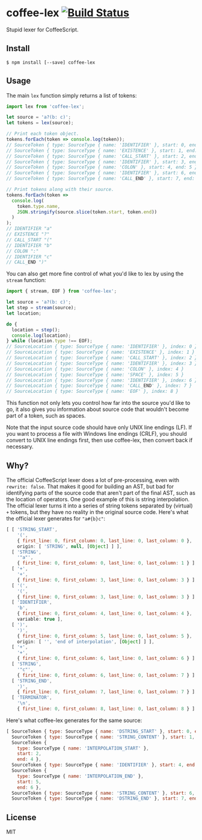 # coffee-lex [![Build Status](https://travis-ci.org/decaffeinate/coffee-lex.svg?branch=master)](https://travis-ci.org/decaffeinate/coffee-lex)

Stupid lexer for CoffeeScript.

## Install

```
$ npm install [--save] coffee-lex
```

## Usage

The main `lex` function simply returns a list of tokens:

```js
import lex from 'coffee-lex';

let source = 'a?(b: c)';
let tokens = lex(source);

// Print each token object.
tokens.forEach(token => console.log(token));
// SourceToken { type: SourceType { name: 'IDENTIFIER' }, start: 0, end: 1 }
// SourceToken { type: SourceType { name: 'EXISTENCE' }, start: 1, end: 2 }
// SourceToken { type: SourceType { name: 'CALL_START' }, start: 2, end: 3 }
// SourceToken { type: SourceType { name: 'IDENTIFIER' }, start: 3, end: 4 }
// SourceToken { type: SourceType { name: 'COLON' }, start: 4, end: 5 }
// SourceToken { type: SourceType { name: 'IDENTIFIER' }, start: 6, end: 7 }
// SourceToken { type: SourceType { name: 'CALL_END' }, start: 7, end: 8 }

// Print tokens along with their source.
tokens.forEach(token =>
  console.log(
    token.type.name,
    JSON.stringify(source.slice(token.start, token.end))
  )
);
// IDENTIFIER "a"
// EXISTENCE "?"
// CALL_START "("
// IDENTIFIER "b"
// COLON ":"
// IDENTIFIER "c"
// CALL_END ")"
```

You can also get more fine control of what you'd like to lex by using the
`stream` function:

```js
import { stream, EOF } from 'coffee-lex';

let source = 'a?(b: c)';
let step = stream(source);
let location;

do {
  location = step();
  console.log(location);
} while (location.type !== EOF);
// SourceLocation { type: SourceType { name: 'IDENTIFIER' }, index: 0 }
// SourceLocation { type: SourceType { name: 'EXISTENCE' }, index: 1 }
// SourceLocation { type: SourceType { name: 'CALL_START' }, index: 2 }
// SourceLocation { type: SourceType { name: 'IDENTIFIER' }, index: 3 }
// SourceLocation { type: SourceType { name: 'COLON' }, index: 4 }
// SourceLocation { type: SourceType { name: 'SPACE' }, index: 5 }
// SourceLocation { type: SourceType { name: 'IDENTIFIER' }, index: 6 }
// SourceLocation { type: SourceType { name: 'CALL_END' }, index: 7 }
// SourceLocation { type: SourceType { name: 'EOF' }, index: 8 }
```

This function not only lets you control how far into the source you'd like to
go, it also gives you information about source code that wouldn't become part of
a token, such as spaces.

Note that the input source code should have only UNIX line endings (LF). If you
want to process a file with Windows line endings (CRLF), you should convert to
UNIX line endings first, then use coffee-lex, then convert back if necessary.

## Why?

The official CoffeeScript lexer does a lot of pre-processing, even with
`rewrite: false`. That makes it good for building an AST, but bad for
identifying parts of the source code that aren't part of the final AST, such as
the location of operators. One good example of this is string interpolation. The
official lexer turns it into a series of string tokens separated by (virtual)
`+` tokens, but they have no reality in the original source code. Here's what
the official lexer generates for `"a#{b}c"`:

```js
[ [ 'STRING_START',
    '(',
    { first_line: 0, first_column: 0, last_line: 0, last_column: 0 },
    origin: [ 'STRING', null, [Object] ] ],
  [ 'STRING',
    '"a"',
    { first_line: 0, first_column: 0, last_line: 0, last_column: 1 } ],
  [ '+',
    '+',
    { first_line: 0, first_column: 3, last_line: 0, last_column: 3 } ],
  [ '(',
    '(',
    { first_line: 0, first_column: 3, last_line: 0, last_column: 3 } ],
  [ 'IDENTIFIER',
    'b',
    { first_line: 0, first_column: 4, last_line: 0, last_column: 4 },
    variable: true ],
  [ ')',
    ')',
    { first_line: 0, first_column: 5, last_line: 0, last_column: 5 },
    origin: [ '', 'end of interpolation', [Object] ] ],
  [ '+',
    '+',
    { first_line: 0, first_column: 6, last_line: 0, last_column: 6 } ],
  [ 'STRING',
    '"c"',
    { first_line: 0, first_column: 6, last_line: 0, last_column: 7 } ],
  [ 'STRING_END',
    ')',
    { first_line: 0, first_column: 7, last_line: 0, last_column: 7 } ],
  [ 'TERMINATOR',
    '\n',
    { first_line: 0, first_column: 8, last_line: 0, last_column: 8 } ] ]
```

Here's what coffee-lex generates for the same source:

```js
[ SourceToken { type: SourceType { name: 'DSTRING_START' }, start: 0, end: 1 },
  SourceToken { type: SourceType { name: 'STRING_CONTENT' }, start: 1, end: 2 },
  SourceToken {
    type: SourceType { name: 'INTERPOLATION_START' },
    start: 2,
    end: 4 },
  SourceToken { type: SourceType { name: 'IDENTIFIER' }, start: 4, end: 5 },
  SourceToken {
    type: SourceType { name: 'INTERPOLATION_END' },
    start: 5,
    end: 6 },
  SourceToken { type: SourceType { name: 'STRING_CONTENT' }, start: 6, end: 7 },
  SourceToken { type: SourceType { name: 'DSTRING_END' }, start: 7, end: 8 } ]
```

## License

MIT

